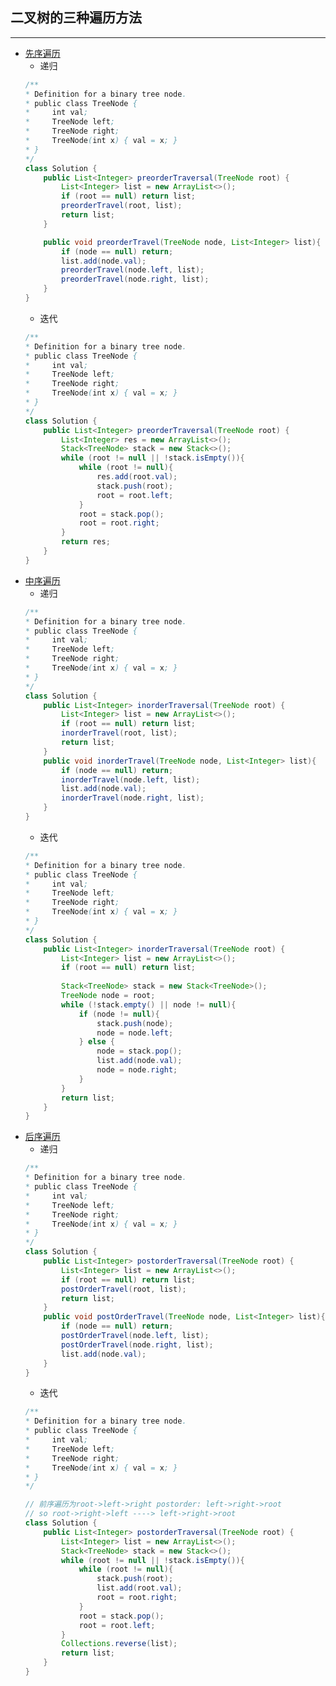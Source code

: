## 二叉树的三种遍历方法
----
- [先序遍历](https://leetcode.com/problems/binary-tree-preorder-traversal/)
    - 递归
    ```java
    /**
    * Definition for a binary tree node.
    * public class TreeNode {
    *     int val;
    *     TreeNode left;
    *     TreeNode right;
    *     TreeNode(int x) { val = x; }
    * }
    */
    class Solution {
        public List<Integer> preorderTraversal(TreeNode root) {
            List<Integer> list = new ArrayList<>();
            if (root == null) return list;
            preorderTravel(root, list);
            return list;
        }

        public void preorderTravel(TreeNode node, List<Integer> list){
            if (node == null) return;
            list.add(node.val);
            preorderTravel(node.left, list);
            preorderTravel(node.right, list);
        }
    }
    ```
    - 迭代
    ```java
    /**
    * Definition for a binary tree node.
    * public class TreeNode {
    *     int val;
    *     TreeNode left;
    *     TreeNode right;
    *     TreeNode(int x) { val = x; }
    * }
    */
    class Solution {
        public List<Integer> preorderTraversal(TreeNode root) {
            List<Integer> res = new ArrayList<>();
            Stack<TreeNode> stack = new Stack<>();
            while (root != null || !stack.isEmpty()){
                while (root != null){
                    res.add(root.val);
                    stack.push(root);
                    root = root.left;
                }
                root = stack.pop();
                root = root.right;
            }
            return res;
        }
    }
- [中序遍历](https://leetcode.com/problems/binary-tree-inorder-traversal/)
    - 递归
    ```java
    /**
    * Definition for a binary tree node.
    * public class TreeNode {
    *     int val;
    *     TreeNode left;
    *     TreeNode right;
    *     TreeNode(int x) { val = x; }
    * }
    */
    class Solution {
        public List<Integer> inorderTraversal(TreeNode root) {
            List<Integer> list = new ArrayList<>();
            if (root == null) return list;
            inorderTravel(root, list);
            return list;
        }
        public void inorderTravel(TreeNode node, List<Integer> list){
            if (node == null) return;
            inorderTravel(node.left, list);
            list.add(node.val);
            inorderTravel(node.right, list);
        }
    }
    ```
    - 迭代
    ```java
    /**
    * Definition for a binary tree node.
    * public class TreeNode {
    *     int val;
    *     TreeNode left;
    *     TreeNode right;
    *     TreeNode(int x) { val = x; }
    * }
    */
    class Solution {
        public List<Integer> inorderTraversal(TreeNode root) {
            List<Integer> list = new ArrayList<>();
            if (root == null) return list;
            
            Stack<TreeNode> stack = new Stack<TreeNode>();
            TreeNode node = root;
            while (!stack.empty() || node != null){
                if (node != null){
                    stack.push(node);
                    node = node.left;
                } else {
                    node = stack.pop();
                    list.add(node.val);
                    node = node.right;
                }
            }
            return list;
        }
    }
    ```
- [后序遍历](https://leetcode.com/problems/binary-tree-postorder-traversal/submissions/)
    - 递归
    ```java
    /**
    * Definition for a binary tree node.
    * public class TreeNode {
    *     int val;
    *     TreeNode left;
    *     TreeNode right;
    *     TreeNode(int x) { val = x; }
    * }
    */
    class Solution {
        public List<Integer> postorderTraversal(TreeNode root) {
            List<Integer> list = new ArrayList<>();
            if (root == null) return list;
            postOrderTravel(root, list);
            return list;
        }
        public void postOrderTravel(TreeNode node, List<Integer> list){
            if (node == null) return;
            postOrderTravel(node.left, list);
            postOrderTravel(node.right, list);
            list.add(node.val);
        }
    }
    ```
    - 迭代
    ```java
    /**
    * Definition for a binary tree node.
    * public class TreeNode {
    *     int val;
    *     TreeNode left;
    *     TreeNode right;
    *     TreeNode(int x) { val = x; }
    * }
    */

    // 前序遍历为root->left->right postorder: left->right->root
    // so root->right->left ----> left->right->root
    class Solution {
        public List<Integer> postorderTraversal(TreeNode root) {
            List<Integer> list = new ArrayList<>();
            Stack<TreeNode> stack = new Stack<>();
            while (root != null || !stack.isEmpty()){
                while (root != null){
                    stack.push(root);
                    list.add(root.val);
                    root = root.right;
                }
                root = stack.pop();
                root = root.left;
            }
            Collections.reverse(list);
            return list;
        }
    }
    ```
